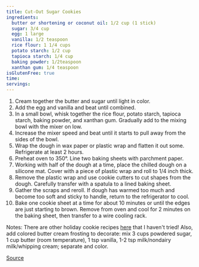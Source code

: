 ```yaml
---
title: Cut-Out Sugar Cookies
ingredients:
  butter or shortening or coconut oil: 1/2 cup (1 stick)
  sugar: 3/4 cup
  egg: 1 large
  vanilla: 1/2 teaspoon
  rice flour: 1 1/4 cups
  potato starch: 1/2 cup
  tapioca starch: 1/4 cup
  baking powder: 1/2teaspoon
  xanthan gum: 1/4 teaspoon
isGlutenFree: true
time:
servings:
---
```


1. Cream together the butter and sugar until light in color.
2. Add the egg and vanilla and beat until combined.
3. In a small bowl, whisk together the rice flour, potato starch, tapioca starch, baking powder, and xanthan gum. Gradually add to the mixing bowl with the mixer on low.
4. Increase the mixer speed and beat until it starts to pull away from the sides of the bowl.
5. Wrap the dough in wax paper or plastic wrap and flatten it out some. Refrigerate at least 2 hours.
6. Preheat oven to 350°. Line two baking sheets with parchment paper.
7. Working with half of the dough at a time, place the chilled dough on a silicone mat. Cover with a piece of plastic wrap and roll to 1/4 inch thick.
8. Remove the plastic wrap and use cookie cutters to cut shapes from the dough. Carefully transfer with a spatula to a lined baking sheet.
9. Gather the scraps and reroll. If dough has warmed too much and become too soft and sticky to handle, return to the refrigerator to cool.
10. Bake one cookie sheet at a time for about 10 minutes or until the edges are just starting to brown. Remove from oven and cool for 2 minutes on the baking sheet, then transfer to a wire cooling rack.

Notes: There are other holiday cookie recipes [here](http://glutenfreehomemaker.com/gluten-free-christmas-recipes-2/) that I haven't tried! Also, 
add colored butter cream frosting to decorate: mix 3 cups powdered sugar, 1 cup butter (room temperature), 1 tsp vanilla, 1-2 tsp milk/nondairy milk/whipping cream; separate and color.

[Source](http://glutenfreehomemaker.com/sugar-cookies-cut-out/)
